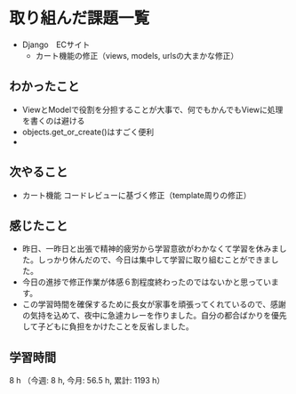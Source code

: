 # 取り組んだ課題一覧
- Django　ECサイト
    - カート機能の修正（views, models, urlsの大まかな修正）

## わかったこと
- ViewとModelで役割を分担することが大事で、何でもかんでもViewに処理を書くのは避ける
- objects.get_or_create()はすごく便利
- 
    
## 次やること
- カート機能 コードレビューに基づく修正（template周りの修正）

## 感じたこと
- 昨日、一昨日と出張で精神的疲労から学習意欲がわかなくて学習を休みました。しっかり休んだので、今日は集中して学習に取り組むことができました。
- 今日の進捗で修正作業が体感６割程度終わったのではないかと思っています。
- この学習時間を確保するために長女が家事を頑張ってくれているので、感謝の気持を込めて、夜中に急遽カレーを作りました。自分の都合ばかりを優先して子どもに負担をかけたことを反省しました。    

## 学習時間
8 h （今週: 8 h, 今月: 56.5 h, 累計: 1193 h）